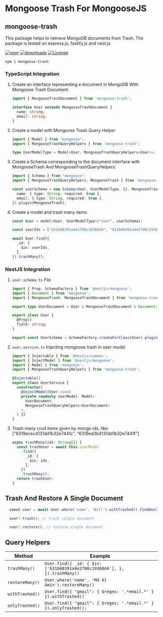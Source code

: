 # Mongoose Trash For MongooseJS

## mongoose-trash

This package helps to retrieve MongoDB documents from Trash. The package is tested on express.js, fastify.js and nest.js

[![npm](https://img.shields.io/npm/v/mongoose-trash.svg)](https://www.npmjs.com/package/mongoose-trash) [![downloads](http://img.shields.io/npm/dm/mongoose-trash.svg?style=flat-square)](https://www.npmjs.com/package/mongoose-trash) [![License](https://img.shields.io/npm/l/mongoose-trash.svg)](https://www.npmjs.com/package/mongoose-trash)

```shell
npm i mongoose-trash
```

### TypeScript Integration
1. Create an interface representing a document in MongoDB With Mongoose Trash Document.

    ```typescript
    import { MongooseTrashDocument } from 'mongoose-trash';

    interface User extends MongooseTrashDocument {
      name: string;
      email: string;
    }
    ```
2. Create a model with Mongoose Trash Query Helper 
    ```typescript
    import { Model } from "mongoose";
    import { MongooseTrashQueryHelpers } from 'mongoose-trash';

    type UserModelType = Model<User, MongooseTrashQueryHelpers<User>>;
    ```
3. Create a Schema corresponding to the document interface with MongooseTrash And MongooseTrashQueryHelpers.
    ```typescript
    import { Schema } from "mongoose";
    import { MongooseTrashQueryHelpers, MongooseTrash } from 'mongoose-trash';

    const userSchema = new Schema<User, UserModelType, {}, MongooseTrashQueryHelpers<User>>({
      name: { type: String, required: true },
      email: { type: String, required: true },
    }).plugin(MongooseTrash);
    ```
4. Create a model and trash many items
    ```typescript
    const User = model<User, UserModelType>("User", userSchema);

    const userIds = ["631b08391a4e2f00c19368d4", "631b08391a4e2f00c19368d6"];

    await User.find({
      _id: {
        $in: userIds,
      },
    }).trashMany();
    ```


### NestJS Integration

1. `user.schema.ts` File
    ```typescript 
    import { Prop, SchemaFactory } from '@nestjs/mongoose';
    import { Document } from 'mongoose';
    import { MongooseTrash, MongooseTrashDocument } from 'mongoose-trash';

    export type UserDocument = User & MongooseTrashDocument & Document;

    export class User {
      @Prop()
      field: string;
    }

    export const UserSchema = SchemaFactory.createForClass(User).plugin(MongooseTrash);

    ```
2. `user.service.ts` Injecting mongoose trash in user model

    ```typescript
    import { Injectable } from '@nestjs/common';
    import { InjectModel } from '@nestjs/mongoose';
    import { Model } from 'mongoose';
    import { MongooseTrashQueryHelpers } from 'mongoose-trash';

    @Injectable()
    export class UserService {
      constructor(
        @InjectModel(User.name)
        private readonly userModel: Model<
          UserDocument,
          MongooseTrashQueryHelpers<UserDocument>
        >,
      ) {}
    }
    ```
3. Trash many crud items given by mongo ids, like: ["6319ecec4131dd1b32e7441c", "6319ed3b4131dd1b32e7441f"]
    ```typescript
    async trashMany(ids: String[]) {
      const trashUser = await this.userModel
        .find({
          _id: {
            $in: ids,
          },
        })
        .trashMany();
      return trashUser;
    }
    ```

## Trash And Restore A Single Document

  ```typescript
    const user = await User.where('name', 'Bill').withTrashed().findOne();

    user?.trash(); // trash single document

    user?.restore(); // restore single document
  ```


## Query Helpers

| Method                | Example                                              |
| ------------------------ | ---------------------------------------------------- |
| `trashMany()` | ``` User.find({ _id: { $in: ['631b08391a4e2f00c19368d4'], }, }).trashMany() ``` |
| `restoreMany()` | `User.where('name', 'Md Al Amin').restoreMany()`       |
| `withTrashed()` | `User.find({ "gmail": { $regex: '.*email.*' } }).withTrashed()` |
| `onlyTrashed()` | `User.find({ "gmail": { $regex: '.*email.*' } }).onlyTrashed();` |